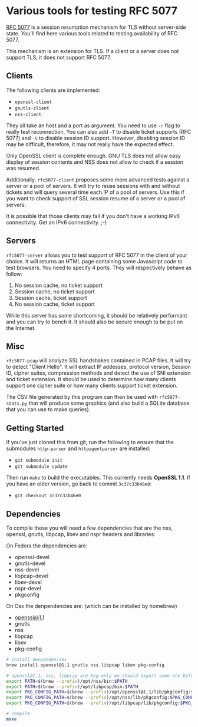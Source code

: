 Various tools for testing RFC 5077
==================================

[RFC 5077](http://tools.ietf.org/html/rfc5077) is a session resumption
mechanism for TLS without server-side state. You'll find here various
tools related to testing availability of RFC 5077.

This mechanism is an extension for TLS. If a client or a server does
not support TLS, it does not support RFC 5077.

Clients
-------

The following clients are implemented:

 - `openssl-client`
 - `gnutls-client`
 - `nss-client`

They all take an host and a port as argument. You need to use `-r`
flag to really test reconnection. You can also add `-T` to disable
ticket supports (RFC 5077) and `-S` to disable session ID
support. However, disabling session ID may be difficult, therefore, it
may not really have the expected effect.

Only OpenSSL client is complete enough. GNU TLS does not allow easy
display of session contents and NSS does not allow to check if a
session was resumed.

Additionally, `rfc5077-client` proposes some more advanced tests
against a server or a pool of servers. It will try to reuse sessions
with and without tickets and will query several time each IP of a pool
of servers. Use this if you want to check support of SSL session
resume of a server or a pool of servers.

It is possible that those clients may fail if you don't have a working
IPv6 connectivity. Get an IPv6 connectivity. ;-)

Servers
-------

`rfc5077-server` allows you to test support of RFC 5077 in the client
of your choice. It will returns an HTML page containing some
Javascript code to test browsers. You need to specify 4 ports. They
will respectively behave as follow:

 1. No session cache, no ticket support
 2. Session cache, no ticket support
 3. Session cache, ticket support
 4. No session cache, ticket support

While this server has some shortcoming, it should be relatively
performant and you can try to bench it. It should also be secure
enough to be put on the Internet.

Misc
----

`rfc5077-pcap` will analyze SSL handshakes contained in PCAP files. It
will try to detect "Client Hello". It will extract IP addesses,
protocol version, Session ID, cipher suites, compression methods and
detect the use of SNI extension and ticket extension. It should be
used to determine how many clients support one cipher suite or how
many clients support ticket extension.

The CSV file generated by this program can then be used with
`rfc5077-stats.py` that will produce some graphics (and also build a
SQLite database that you can use to make queries).

Getting Started
---------------

If you've just cloned this from git, run the following to ensure that
the submodules `http-parser` and `httpagentparser` are installed:

- `git submodule init`
- `git submodule update`

Then run `make` to build the executables. This currently needs **OpenSSL 1.1**.
If you have an older version, go back to commit `3c37c33b46e0`:

- `git checkout 3c37c33b46e0`

Dependencies
------------

To compile these you will need a few dependencies that are the nss,
openssl, gnutls, libpcap, libev and nspr headers and libraries:

On Fedora the dependencies are:
 * openssl-devel
 * gnutls-devel
 * nss-devel
 * libpcap-devel
 * libev-devel
 * nspr-devel
 * pkgconfig

On Osx the denpendencies are: (which can be installed by homebrew)
 * openssl@1.1
 * gnutls
 * nss
 * libpcap
 * libev
 * pkg-config

```bash
# install denpendencies
brew install openssl@1.1 gnutls nss libpcap libev pkg-config

# openssl@1.1, nss, libpcap are keg-only we should export some env before make
export PATH=$(brew --prefix)/opt/nss/bin:$PATH
export PATH=$(brew --prefix)/opt/libpcap/bin:$PATH
export PKG_CONFIG_PATH=$(brew --prefix)/opt/openssl@1.1/lib/pkgconfig:$PKG_CONFIG_PATH
export PKG_CONFIG_PATH=$(brew --prefix)/opt/nss/lib/pkgconfig:$PKG_CONFIG_PATH
export PKG_CONFIG_PATH=$(brew --prefix)/opt/libpcap/lib/pkgconfig:$PKG_CONFIG_PATH

# compile
make
```
